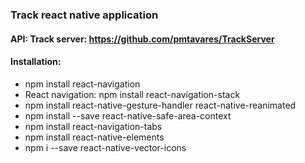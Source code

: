 ### Track react native application

#### API: Track server: https://github.com/pmtavares/TrackServer


#### Installation: 
* npm install react-navigation
* React navigation: npm install react-navigation-stack
* npm install react-native-gesture-handler react-native-reanimated
* npm install --save react-native-safe-area-context
* npm install react-navigation-tabs
* npm install react-native-elements
* npm i --save react-native-vector-icons